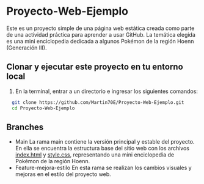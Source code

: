 # Proyecto-Web-Ejemplo

Este es un proyecto simple de una página web estática creada como parte de una actividad práctica para aprender a usar GitHub. La temática elegida es una mini enciclopedia dedicada a algunos Pokémon de la región Hoenn (Generación III).
## Clonar y ejecutar este proyecto en tu entorno local

1. En la terminal, entrar a un directorio e ingresar los siguientes comandos:

```bash
  git clone https://github.com/Martin70E/Proyecto-Web-Ejemplo.git
  cd Proyecto-Web-Ejemplo
```
    
## Branches
- Main
La rama main contiene la versión principal y estable del proyecto. En ella se encuentra la estructura base del sitio web con los archivos [index.html](https://github.com/Martin70E/Proyecto-Web-Ejemplo/blob/main/index.html) y [style.css](https://github.com/Martin70E/Proyecto-Web-Ejemplo/blob/main/style.css), representando una mini enciclopedia de Pokémon de la región Hoenn.
- Feature-mejora-estilo
En esta rama se realizan los cambios visuales y mejoras en el estilo del proyecto web.